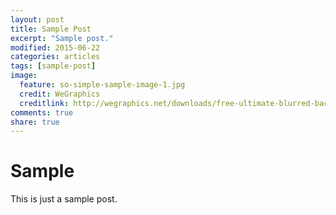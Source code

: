 ```yaml
---
layout: post
title: Sample Post
excerpt: "Sample post."
modified: 2015-06-22
categories: articles
tags: [sample-post]
image:
  feature: so-simple-sample-image-1.jpg
  credit: WeGraphics
  creditlink: http://wegraphics.net/downloads/free-ultimate-blurred-background-pack/
comments: true
share: true
---
```


# Sample

This is just a sample post.
